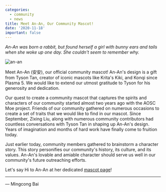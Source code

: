 ```yaml
---
categories:
  - community
  - news
title: Meet An-An, Our Community Mascot!
date: '2020-11-18'
important: false
---
```


*An-An was born a rabbit, but found herself a girl with bunny ears and tails
when she woke up one day. She couldn't seem to remember why.*

![an-an](/assets/i/gallery/anan-laptop-fs8.png)

Meet An-An (安安), our official community mascot! An-An's design is a gift from
Tyson Tan, creator of iconic mascots like Krita's Kiki, and Konqi since
Plasma 5. We would like to extend our utmost gratitude to Tyson for his
generosity and dedication.

Our quest to create a community mascot that captures the spirits and characters
of our community started almost two years ago with the AOSC Moe project.
Friends of our community gathered on numerous occasions to create a set of
traits that we would like to find in our mascot. Since September, Zixing Liu,
along with numerous community contributors had countless conversations with
Tyson Tan in shaping up An-An's design. Years of imagination and months of
hard work have finally come to fruition today.

Just earlier today, community members gathered to brainstorm a character story.
This story personifies our community's history, its culture, and its values.
An-An's lovable and amiable character should serve us well in our community's
future outreaching efforts.


Let's say Hi to An-An at her dedicated [mascot page](https://aosc.io/mascot/)!

----

— Mingcong Bai
